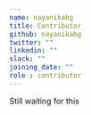 ```yaml
---
name: nayanikabg
title: Contributor
github: nayanikabg
twitter: ""
linkedin: ""
slack: ""
joining_date: ""
role : contributor
---
```


Still waiting for this
